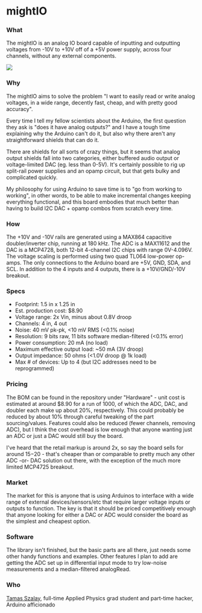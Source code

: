 mightIO
=======

### What

The mightIO is an analog IO board capable of inputting and outputting voltages from -10V to +10V off of a +5V power supply, across four channels, without any external components.

![](https://dl.dropboxusercontent.com/u/2338995/mightio.jpg)


### Why

The mightIO aims to solve the problem "I want to easily read or write analog voltages, in a wide range, decently fast, cheap, and with pretty good accuracy".

Every time I tell my fellow scientists about the Arduino, the first question they ask is "does it have analog outputs?" and I have a tough time explaining why the Arduino can't do it, but also why there aren't any straightforward shields that can do it.

There are shields for all sorts of crazy things, but it seems that analog output shields fall into two categories, either buffered audio output or voltage-limited DAC (eg. less than 0-5V). It's certainly possible to rig up split-rail power supplies and an opamp circuit, but that gets bulky and complicated quickly. 

My philosophy for using Arduino to save time is to "go from working to working", in other words, to be able to make incremental changes keeping everything functional, and this board embodies that much better than having to build I2C DAC + opamp combos from scratch every time.


### How

The +10V and -10V rails are generated using a MAX864 capacitive doubler/inverter chip, running at 180 kHz. The ADC is a MAX11612 and the DAC is a MCP4728, both 12-bit 4-channel I2C chips with range 0V-4.096V. The voltage scaling is performed using two quad TL064 low-power op-amps. The only connections to the Arduino board are +5V, GND, SDA, and SCL. In addition to the 4 inputs and 4 outputs, there is a +10V/GND/-10V breakout.


### Specs

* Footprint: 1.5 in x 1.25 in
* Est. production cost: $8.90
* Voltage range: 2x Vin, minus about 0.8V droop
* Channels: 4 in, 4 out
* Noise: 40 mV pk-pk, <10 mV RMS (<0.1% noise)
* Resolution: 9 bits raw, 11 bits software median-filtered (<0.1% error)
* Power consumption: 20 mA (no load)
* Maximum effective output load: ~50 mA (3V droop)
* Output impedance: 50 ohms (<1.0V droop @ 1k load)
* Max # of devices: Up to 4 (but I2C addresses need to be reprogrammed) 


### Pricing

The BOM can be found in the repository under "Hardware" - unit cost is estimated at around $8.90 for a run of 1000, of which the ADC, DAC, and doubler each make up about 20%, respectively. This could probably be reduced by about 10% through careful tweaking of the part sourcing/values. Features could also be reduced (fewer channels, removing ADC), but I think the cost overhead is low enough that anyone wanting just an ADC or just a DAC would still buy the board.

I've heard that the retail markup is around 2x, so say the board sells for around $15-$20 - that's cheaper than or comparable to pretty much any other ADC -or- DAC solution out there, with the exception of the much more limited MCP4725 breakout.


### Market

The market for this is anyone that is using Arduinos to interface with a wide range of external devices/sensors/etc that require larger voltage inputs or outputs to function. The key is that it should be priced competitively enough that anyone looking for either a DAC or ADC would consider the board as the simplest and cheapest option.


### Software

The library isn't finished, but the basic parts are all there, just needs some other handy functions and examples. Other features I plan to add are getting the ADC set up in differential input mode to try low-noise measurements and a median-filtered analogRead.


### Who

[Tamas Szalay](http://tamas-szalay.squarespace.com/), full-time Applied Physics grad student and part-time hacker, Arduino afficionado
